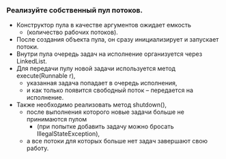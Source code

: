 ### Реализуйте собственный пул потоков.

- Конструктор пула в качестве аргументов ожидает емкость
  - (количество рабочих потоков).
- После создания объекта пула, он сразу инициализирует и запускает потоки.
- Внутри пула очередь задач на исполнение организуется через LinkedList.
- Для передачи пулу новой задачи используется метод execute(Runnable r),
  - указанная задача попадает в очередь исполнения,
  - и как только появится свободный поток – передается на исполнение.
- Также необходимо реализовать метод shutdown(),
  - после выполнения которого новые задачи больше не принимаются пулом
    - (при попытке добавить задачу можно бросать IllegalStateException),
  - а все потоки для которых больше нет задач завершают свою работу.
